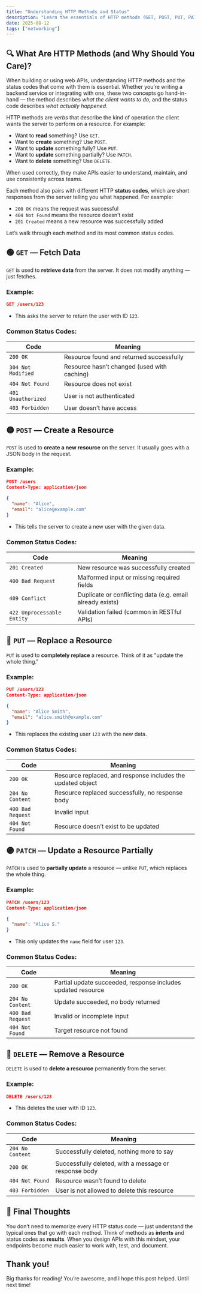```yaml
---
title: "Understanding HTTP Methods and Status"
description: "Learn the essentials of HTTP methods (GET, POST, PUT, PATCH, DELETE) and common status codes to build clear, effective APIs."
date: 2025-08-12
tags: ["networking"]
---
```


## 🔍 What Are HTTP Methods (and Why Should You Care)?

When building or using web APIs, understanding HTTP methods and the status codes that come with them is essential. Whether you’re writing a backend service or integrating with one, these two concepts go hand-in-hand — the method describes *what the client wants to do*, and the status code describes *what actually happened*.

HTTP methods are *verbs* that describe the kind of operation the client wants the server to perform on a resource. For example:

- Want to **read** something? Use `GET`.
- Want to **create** something? Use `POST`.
- Want to **update** something fully? Use `PUT`.
- Want to **update** something partially? Use `PATCH`.
- Want to **delete** something? Use `DELETE`.

When used correctly, they make APIs easier to understand, maintain, and use consistently across teams.

Each method also pairs with different HTTP **status codes**, which are short responses from the server telling you what happened. For example:
- `200 OK` means the request was successful
- `404 Not Found` means the resource doesn’t exist
- `201 Created` means a new resource was successfully added

Let’s walk through each method and its most common status codes.

## 🟢 `GET` — Fetch Data

`GET` is used to **retrieve data** from the server. It does not modify anything — just fetches.

### Example:

``` json
GET /users/123
```

- This asks the server to return the user with ID `123`.

### Common Status Codes:

| Code | Meaning |
|------|---------|
| `200 OK` | Resource found and returned successfully |
| `304 Not Modified` | Resource hasn’t changed (used with caching) |
| `404 Not Found` | Resource does not exist |
| `401 Unauthorized` | User is not authenticated |
| `403 Forbidden` | User doesn’t have access |

## 🟡 `POST` — Create a Resource

`POST` is used to **create a new resource** on the server. It usually goes with a JSON body in the request.

### Example:

```json
POST /users
Content-Type: application/json

{
  "name": "Alice",
  "email": "alice@example.com"
}
```

- This tells the server to create a new user with the given data.

### Common Status Codes:

| Code | Meaning |
|------|---------|
| `201 Created` | New resource was successfully created |
| `400 Bad Request` | Malformed input or missing required fields |
| `409 Conflict` | Duplicate or conflicting data (e.g. email already exists) |
| `422 Unprocessable Entity` | Validation failed (common in RESTful APIs) |

## 🔵 `PUT` — Replace a Resource

`PUT` is used to **completely replace** a resource. Think of it as "update the whole thing."

### Example:

```json
PUT /users/123
Content-Type: application/json

{
  "name": "Alice Smith",
  "email": "alice.smith@example.com"
}
```

- This replaces the existing user `123` with the new data.

### Common Status Codes:

| Code | Meaning |
|------|---------|
| `200 OK` | Resource replaced, and response includes the updated object |
| `204 No Content` | Resource replaced successfully, no response body |
| `400 Bad Request` | Invalid input |
| `404 Not Found` | Resource doesn’t exist to be updated |

## 🟣 `PATCH` — Update a Resource Partially

`PATCH` is used to **partially update** a resource — unlike `PUT`, which replaces the whole thing.

### Example:

```json
PATCH /users/123
Content-Type: application/json

{
  "name": "Alice S."
}
```

- This only updates the `name` field for user `123`.

### Common Status Codes:

| Code | Meaning |
|------|---------|
| `200 OK` | Partial update succeeded, response includes updated resource |
| `204 No Content` | Update succeeded, no body returned |
| `400 Bad Request` | Invalid or incomplete input |
| `404 Not Found` | Target resource not found |

## 🔴 `DELETE` — Remove a Resource

`DELETE` is used to **delete a resource** permanently from the server.

### Example:

```json
DELETE /users/123
```

- This deletes the user with ID `123`.

### Common Status Codes:

| Code | Meaning |
|------|---------|
| `204 No Content` | Successfully deleted, nothing more to say |
| `200 OK` | Successfully deleted, with a message or response body |
| `404 Not Found` | Resource wasn’t found to delete |
| `403 Forbidden` | User is not allowed to delete this resource |

## 🎯 Final Thoughts

You don’t need to memorize every HTTP status code — just understand the typical ones that go with each method. Think of methods as **intents** and status codes as **results**. When you design APIs with this mindset, your endpoints become much easier to work with, test, and document.

## Thank you!
Big thanks for reading! You’re awesome, and I hope this post helped. Until next time!
